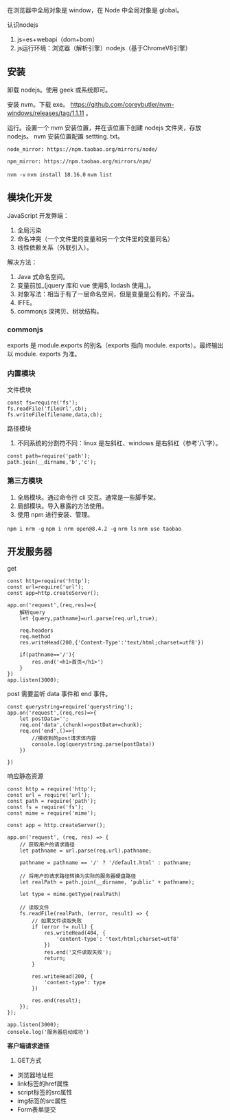 在浏览器中全局对象是 window，在 Node 中全局对象是 global。

认识nodejs
1. js=es+webapi（dom+bom）
2. js运行环境：浏览器（解析引擎）nodejs（基于ChromeV8引擎）


## 安装
卸载 nodejs。使用 geek 或系统即可。

安装 nvm。下载 exe。
https://github.com/coreybutler/nvm-windows/releases/tag/1.1.11 。

运行。设置一个 nvm 安装位置，并在该位置下创建 nodejs 文件夹，存放 nodejs。
nvm 安装位置配置 settting. txt。
```
node_mirror: https://npm.taobao.org/mirrors/node/

npm_mirror: https://npm.taobao.org/mirrors/npm/
```

`nvm -v`
`nvm install 18.16.0`
`nvm list`

## 模块化开发

JavaScript 开发弊端：
1. 全局污染
2. 命名冲突（一个文件里的变量和另一个文件里的变量同名）
3. 线性依赖关系（外联引入）。

解决方法：
1. Java 式命名空间。
2. 变量前加_(jquery 库和 vue 使用$, lodash 使用_)。
3. 对象写法：相当于有了一层命名空间，但是变量是公有的，不妥当。
4. IFFE。
5. commonjs 深拷贝、树状结构。

### commonjs
exports 是 module.exports 的别名（exports 指向 module. exports）。最终输出以 module. exports 为准。

### 内置模块
文件模块
```
const fs=require('fs');
fs.readFile('fileUrl',cb);
fs.writeFile(filename,data,cb);
```

路径模块
1. 不同系统的分割符不同：linux 是左斜杠、windows 是右斜杠（参考‘八’字）。
```
const path=require('path');
path.join(__dirname,'b','c');
```

### 第三方模块
1. 全局模块。通过命令行 cli 交互。通常是一些脚手架。
2. 局部模块。导入暴露的方法使用。
3. 使用 npm 进行安装、管理。

`npm i nrm -g`
`npm i nrm open@8.4.2 -g`
`nrm ls`
`nrm use taobao`

## 开发服务器
get
```
const http=require('http');
const url=require('url');
const app=http.createServer();

app.on('request',(req,res)=>{
	解析query
	let {query,pathname}=url.parse(req.url,true);

	req.headers
	req.method
	res.writeHead(200,{'Content-Type':'text/html;charset=utf8'})

	if(pathname=='/'){
		res.end('<h1>首页</h1>')
	}
})
app.listen(3000);
```

post 需要监听 data 事件和 end 事件。
```
const querystring=require('querystring');
app.on('request',(req,res)=>{
	let postData='';
	req.on('data',(chunk)=>postData+=chunk);
	req.on('end',()=>{
		//接收到的post请求体内容
		console.log(querystring.parse(postData))
	})

})
```

响应静态资源
```
const http = require('http');
const url = require('url');
const path = require('path');
const fs = require('fs');
const mime = require('mime');

const app = http.createServer();

app.on('request', (req, res) => {
	// 获取用户的请求路径
	let pathname = url.parse(req.url).pathname;

	pathname = pathname == '/' ? '/default.html' : pathname;

	// 将用户的请求路径转换为实际的服务器硬盘路径
	let realPath = path.join(__dirname, 'public' + pathname);

	let type = mime.getType(realPath)

	// 读取文件
	fs.readFile(realPath, (error, result) => {
		// 如果文件读取失败
		if (error != null) {
			res.writeHead(404, {
				'content-type': 'text/html;charset=utf8'
			})
			res.end('文件读取失败');
			return;
		}

		res.writeHead(200, {
			'content-type': type
		})

		res.end(result);
	});
});

app.listen(3000);
console.log('服务器启动成功')

```


**客户端请求途径**

1.  GET方式

-   浏览器地址栏
-   link标签的href属性
-   script标签的src属性
-   img标签的src属性
-   Form表单提交